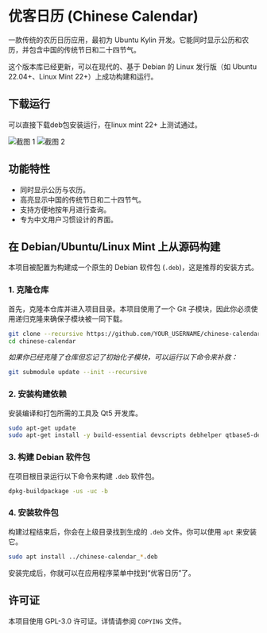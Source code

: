 # 优客日历 (Chinese Calendar)

一款传统的农历日历应用，最初为 Ubuntu Kylin 开发。它能同时显示公历和农历，并包含中国的传统节日和二十四节气。

这个版本库已经更新，可以在现代的、基于 Debian 的 Linux 发行版（如 Ubuntu 22.04+、Linux Mint 22+）上成功构建和运行。
## 下载运行
可以直接下载deb包安装运行，在linux mint 22+ 上测试通过。

![截图 1](https://www.ubuntukylin.com/public/images/928_nl1.png)
![截图 2](https://www.ubuntukylin.com/public/images/928_nl2.png)

## 功能特性

- 同时显示公历与农历。
- 高亮显示中国的传统节日和二十四节气。
- 支持方便地按年月进行查询。
- 专为中文用户习惯设计的界面。

## 在 Debian/Ubuntu/Linux Mint 上从源码构建

本项目被配置为构建成一个原生的 Debian 软件包 (`.deb`)，这是推荐的安装方式。

### 1. 克隆仓库

首先，克隆本仓库并进入项目目录。本项目使用了一个 Git 子模块，因此你必须使用递归克隆来确保子模块被一同下载。

```bash
git clone --recursive https://github.com/YOUR_USERNAME/chinese-calendar.git
cd chinese-calendar
```

*如果你已经克隆了仓库但忘记了初始化子模块，可以运行以下命令来补救：*
```bash
git submodule update --init --recursive
```

### 2. 安装构建依赖

安装编译和打包所需的工具及 Qt5 开发库。

```bash
sudo apt-get update
sudo apt-get install -y build-essential devscripts debhelper qtbase5-dev libqt5svg5-dev qt5-qmake
```

### 3. 构建 Debian 软件包

在项目根目录运行以下命令来构建 `.deb` 软件包。

```bash
dpkg-buildpackage -us -uc -b
```

### 4. 安装软件包

构建过程结束后，你会在上级目录找到生成的 `.deb` 文件。你可以使用 `apt` 来安装它。

```bash
sudo apt install ../chinese-calendar_*.deb
```

安装完成后，你就可以在应用程序菜单中找到“优客日历”了。

## 许可证

本项目使用 GPL-3.0 许可证。详情请参阅 `COPYING` 文件。
